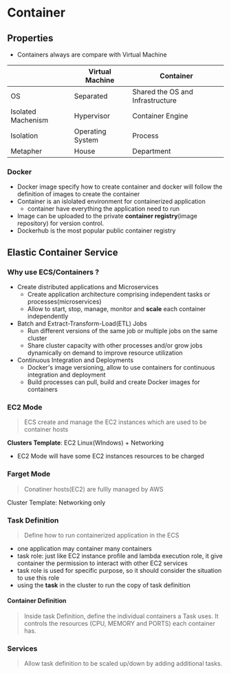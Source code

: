 # Container

## Properties
* Containers always are compare with Virtual Machine

|     |Virtual Machine|Container|
|---|---|---|
|OS|Separated|Shared the OS and Infrastructure|
|Isolated Machenism|Hypervisor|Container Engine|
|Isolation|Operating System|Process|
|Metapher|House|Department|

### Docker
* Docker image specify how to create container and docker will follow the definition of images to create the container
* Container is an islolated environment for containerized application
  - container have everything the application need to run
* Image can be uploaded to the private **container registry**(image repository) for version control.
* Dockerhub is the most popular public container registry

## Elastic Container Service
### Why use ECS/Containers ?
* Create distributed applications and Microservices
  - Create application architecture comprising independent tasks or processes(microservices)
  - Allow to start, stop, manage, monitor and **scale** each container independently
* Batch and Extract-Transform-Load(ETL) Jobs
  - Run different versions of the same job or multiple jobs on the same cluster
  - Share cluster capacity with other processes and/or grow jobs dynamically on demand to improve resource utilization
* Continuous Integration and Deployments
  - Docker's image versioning, allow to use containers for continuous integration and deployment
  - Build processes can pull, build and create Docker images for containers

### EC2 Mode
> ECS create and manage the EC2 instances which are used to be container hosts

**Clusters Template**: EC2 Linux(WIndows) + Networking

* EC2 Mode will have some EC2 instances resources to be charged

### Farget Mode
> Conatiner hosts(EC2) are fullly managed by AWS

Cluster Template: Networking only

### Task Definition
 > Define how to run containerized application in the ECS

* one application may container many containers
* task role: just like EC2 instance profile and lambda execution role, it give container the permission to interact with other EC2 services
* task role is used for specific purpose, so it should consider the situation to use this role
* using the **task** in the cluster to run the copy of task definition

#### Container Definition
> Inside task Definition, define the individual containers a Task uses. It controls the resources (CPU, MEMORY and PORTS) each container has.

### Services
> Allow task definition to be scaled up/down by adding additional tasks.